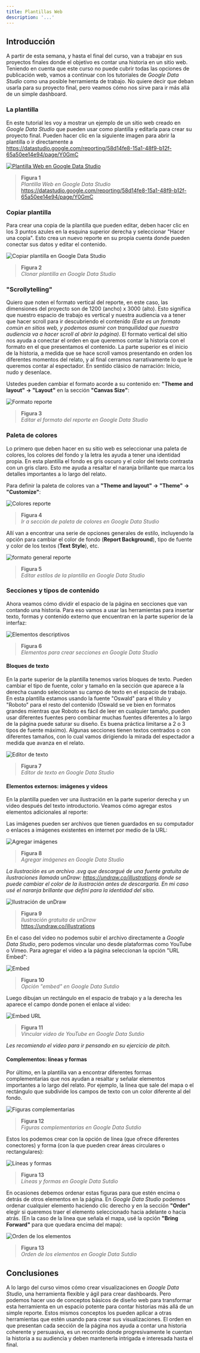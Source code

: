 ```yaml
---
title: Plantillas Web
description: '...'
---
```


## Introducción

A partir de esta semana, y hasta el final del curso, van a trabajar en sus proyectos finales donde el objetivo es contar una historia en un sitio web. Teniendo en cuenta que este curso no puede cubrir todas las opciones de publicación web, vamos a continuar con los tutoriales de _Google Data Studio_ como una posible herramienta de trabajo. No quiere decir que deban usarla para su proyecto final, pero veamos cómo nos sirve para ir más allá de un simple dashboard.

### La plantilla

En este tutorial les voy a mostrar un ejemplo de un sitio web creado en _Google Data Studio_ que pueden usar como plantilla y editarla para crear su proyecto final. Pueden hacer clic en la siguiente imagen para abrir la plantilla o ir directamente a https://datastudio.google.com/reporting/58d14fe8-15a1-48f9-b12f-65a50ee14e94/page/Y0GmC

<a href="https://datastudio.google.com/reporting/58d14fe8-15a1-48f9-b12f-65a50ee14e94/page/Y0GmC" target="_blank"><img src="/vysimgs/plantilla-web.jpg" alt="Plantilla Web en Google Data Studio" /></a>

> **Figura 1**  
> _Plantilla Web en Google Data Studio_  
> https://datastudio.google.com/reporting/58d14fe8-15a1-48f9-b12f-65a50ee14e94/page/Y0GmC

### Copiar plantilla

Para crear una copia de la plantilla que pueden editar, deben hacer clic en los 3 puntos azules en la esquina superior derecha y seleccionar "Hacer una copia". Esto crea un nuevo reporte en su propia cuenta donde pueden conectar sus datos y editar el contenido.

<img src="/vysimgs/copiar-plantilla.jpg" alt="Copiar plantilla en Google Data Studio" />

> **Figura 2**  
> _Clonar plantilla en Google Data Studio_

### "Scrollytelling"

Quiero que noten el formato vertical del reporte, en este caso, las dimensiones del proyecto son de 1200 (ancho) x 3000 (alto). Esto significa que nuestro espacio de trabajo es vertical y nuestra audiencia va a tener que hacer scroll para ir descubriendo el contenido _(Este es un formato común en sitios web, y podemos asumir con tranquilidad que nuestra audiencia va a hacer scroll al abrir la página)_. El formato vertical del sitio nos ayuda a conectar el orden en que queremos contar la historia con el formato en el que presentamos el contenido. La parte superior es el inicio de la historia, a medida que se hace scroll vamos presentando en orden los diferentes momentos del relato, y al final cerramos narrativamente lo que le queremos contar al espectador. En sentido clásico de narración: Inicio, nudo y desenlace.

Ustedes pueden cambiar el formato acorde a su contenido en: **"Theme and layout" -> "Layout"** en la sección **"Canvas Size"**:

<img src="/vysimgs/formato-reporte.jpg" alt="Formato reporte" />

> **Figura 3**  
> _Editar el formato del reporte en Google Data Studio_

### Paleta de colores

Lo primero que deben hacer en su sitio web es seleccionar una paleta de colores, los colores del fondo y la letra les ayuda a tener una identidad propia. En esta plantilla el fondo es gris oscuro y el color del texto contrasta con un gris claro. Esto me ayuda a resaltar el naranja brillante que marca los detalles importantes a lo largo del relato.

Para definir la paleta de colores van a **"Theme and layout" -> "Theme" -> "Customize"**:

<img src="/vysimgs/colores-plantilla.jpg" alt="Colores reporte" />

> **Figura 4**  
> _Ir a sección de paleta de colores en Google Data Studio_

Allí van a encontrar una serie de opciones generales de estilo, incluyendo la opción para cambiar el color de fondo (**Report Background**), tipo de fuente y color de los textos (**Text Style**), etc.

<img src="/vysimgs/editar-plantilla-formato.jpg" alt="formato general reporte" />

> **Figura 5**  
> _Editar estilos de la plantilla en Google Data Studio_

### Secciones y tipos de contenido

Ahora veamos cómo dividir el espacio de la página en secciones que van contando una historia. Para eso vamos a usar las herramientas para insertar texto, formas y contenido externo que encuentran en la parte superior de la interfaz:

<img src="/vysimgs/gds-elementos-descriptivos.jpg" alt="Elementos descriptivos" />

> **Figura 6**  
> _Elementos para crear secciones en Google Data Studio_

#### Bloques de texto

En la parte superior de la plantilla tenemos varios bloques de texto. Pueden cambiar el tipo de fuente, color y tamaño en la sección que aparece a la derecha cuando seleccionan su campo de texto en el espacio de trabajo. En esta plantilla estamos usando la fuente "Oswald" para el título y "Roboto" para el resto del contenido (Oswald se ve bien en formatos grandes mientras que Roboto es fácil de leer en cualquier tamaño, pueden usar diferentes fuentes pero combinar muchas fuentes diferentes a lo largo de la página puede saturar su diseño. Es buena práctica limitarse a 2 o 3 tipos de fuente máximo). Algunas secciones tienen textos centrados o con diferentes tamaños, con lo cual vamos dirigiendo la mirada del espectador a medida que avanza en el relato.

<img src="/vysimgs/editor-texto.jpg" alt="Editor de texto" />

> **Figura 7**  
> _Editor de texto en Google Data Studio_

#### Elementos externos: imágenes y videos

En la plantilla pueden ver una ilustración en la parte superior derecha y un video después del texto introductorio. Veamos cómo agregar estos elementos adicionales al reporte:

Las imágenes pueden ser archivos que tienen guardados en su computador o enlaces a imágenes existentes en internet por medio de la URL:

<img src="/vysimgs/agregar-imgs.jpg" alt="Agregar imágenes" />

> **Figura 8**  
> _Agregar imágenes en Google Data Studio_

_La ilustración es un archivo .svg que descargué de una fuente gratuita de ilustraciones llamada unDraw: https://undraw.co/illustrations donde se puede cambiar el color de la ilustración antes de descargarla. En mi caso usé el naranja brillante que definí para la identidad del sitio._

<img src="/vysimgs/undraw_knowledge_re_leit.svg" alt="Ilustración de unDraw" />

> **Figura 9**  
> _Ilustración gratuita de unDraw_  
> https://undraw.co/illustrations

En el caso del video no podemos subir el archivo directamente a _Google Data Studio_, pero podemos vincular uno desde plataformas como YouTube o Vimeo. Para agregar el video a la página seleccionan la opción "URL Embed":

<img src="/vysimgs/embed.jpg" alt="Embed" />

> **Figura 10**  
> _Opción "embed" en Google Data Sutdio_

Luego dibujan un rectángulo en el espacio de trabajo y a la derecha les aparece el campo donde ponen el enlace al video:

<img src="/vysimgs/embed-url.jpg" alt="Embed URL" />

> **Figura 11**  
> _Vincular video de YouTube en Google Data Sutdio_

_Les recomiendo el video para ir pensando en su ejercicio de pitch._

#### Complementos: líneas y formas

Por último, en la plantilla van a encontrar diferentes formas complementarias que nos ayudan a resaltar y señalar elementos importantes a lo largo del relato. Por ejemplo, la línea que sale del mapa o el rectángulo que subdivide los campos de texto con un color diferente al del fondo.

<img src="/vysimgs/seccion-figuras.jpg" alt="Figuras complementarias" />

> **Figura 12**  
> _Figuras complementarias en Google Data Sutdio_

Estos los podemos crear con la opción de línea (que ofrece diferentes conectores) y forma (con la que pueden crear áreas circulares o rectangulares):

<img src="/vysimgs/linea-forma.jpg" alt="Líneas y formas" />

> **Figura 13**  
> _Líneas y formas en Google Data Sutdio_

En ocasiones debemos ordenar estas figuras para que estén encima o detrás de otros elementos en la página. En _Google Data Studio_ podemos ordenar cualquier elemento haciendo clic derecho y en la sección **"Order"** elegir si queremos traer el elemento seleccionado hacia adelante o hacia atrás. (En la caso de la línea que señala el mapa, usé la opción **"Bring Forward"** para que quedara encima del mapa):

<img src="/vysimgs/orden.jpg" alt="Orden de los elementos" />

> **Figura 13**  
> _Orden de los elementos en Google Data Sutdio_

## Conclusiones

A lo largo del curso vimos cómo crear visualizaciones en _Google Data Studio_, una herramienta flexible y ágil para crear dashboards. Pero podemos hacer uso de conceptos básicos de diseño web para transformar esta herramienta en un espacio potente para contar historias más allá de un simple reporte. Estos mismos conceptos los pueden aplicar a otras herramientas que estén usando para crear sus visualizaciones. El orden en que presentan cada sección de la página nos ayuda a contar una historia coherente y persuasiva, es un recorrido donde progresivamente le cuentan la historia a su audiencia y deben mantenerla intrigada e interesada hasta el final.
